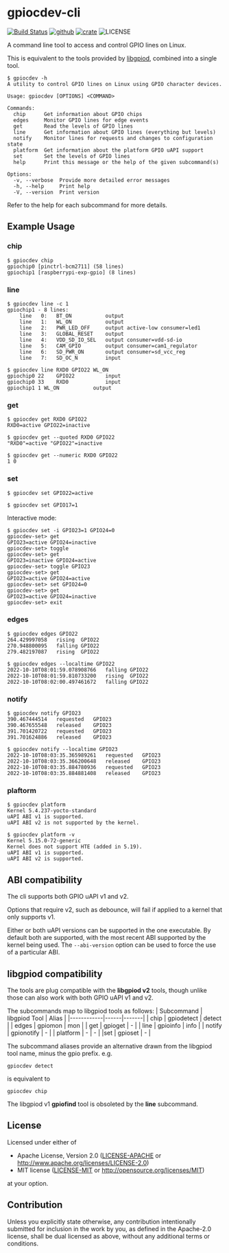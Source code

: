<!--
SPDX-FileCopyrightText: 2022 Kent Gibson <warthog618@gmail.com>

SPDX-License-Identifier: CC0-1.0
-->
# gpiocdev-cli

[![Build Status](https://img.shields.io/github/actions/workflow/status/warthog618/gpiocdev-rs/rust.yml?logo=github&branch=master)](https://github.com/warthog618/gpiocdev-rs/actions/workflows/rust.yml)
[![github](https://img.shields.io/badge/github-warthog618/gpiocdev--rs-8da0cb.svg?logo=github)](https://github.com/warthog618/gpiocdev-rs)
[![crate](https://img.shields.io/crates/v/gpiocdev-cli.svg?color=fc8d62&logo=rust)](https://crates.io/crates/gpiocdev-cli)
![LICENSE](https://img.shields.io/crates/l/gpiocdev-cli.svg)

A command line tool to access and control GPIO lines on Linux.

This is equivalent to the tools provided by [libgpiod](https://git.kernel.org/pub/scm/libs/libgpiod/libgpiod.git/), combined into a single tool.

```text
$ gpiocdev -h
A utility to control GPIO lines on Linux using GPIO character devices.

Usage: gpiocdev [OPTIONS] <COMMAND>

Commands:
  chip      Get information about GPIO chips
  edges     Monitor GPIO lines for edge events
  get       Read the levels of GPIO lines
  line      Get information about GPIO lines (everything but levels)
  notify    Monitor lines for requests and changes to configuration state
  platform  Get information about the platform GPIO uAPI support
  set       Set the levels of GPIO lines
  help      Print this message or the help of the given subcommand(s)

Options:
  -v, --verbose  Provide more detailed error messages
  -h, --help     Print help
  -V, --version  Print version
```

Refer to the help for each subcommand for more details.

## Example Usage

### chip

```shell
$ gpiocdev chip
gpiochip0 [pinctrl-bcm2711] (58 lines)
gpiochip1 [raspberrypi-exp-gpio] (8 lines)
```

### line

```shell
$ gpiocdev line -c 1
gpiochip1 - 8 lines:
	line   0:	BT_ON         	output
	line   1:	WL_ON         	output
	line   2:	PWR_LED_OFF   	output active-low consumer=led1
	line   3:	GLOBAL_RESET  	output
	line   4:	VDD_SD_IO_SEL 	output consumer=vdd-sd-io
	line   5:	CAM_GPIO      	output consumer=cam1_regulator
	line   6:	SD_PWR_ON     	output consumer=sd_vcc_reg
	line   7:	SD_OC_N       	input

$ gpiocdev line RXD0 GPIO22 WL_ON
gpiochip0 22	GPIO22        	input
gpiochip0 33	RXD0          	input
gpiochip1 1	WL_ON         	output
```

### get

```shell
$ gpiocdev get RXD0 GPIO22
RXD0=active GPIO22=inactive

$ gpiocdev get --quoted RXD0 GPIO22
"RXD0"=active "GPIO22"=inactive

$ gpiocdev get --numeric RXD0 GPIO22
1 0
```

### set

```shell
$ gpiocdev set GPIO22=active

$ gpiocdev set GPIO17=1
```

Interactive mode:

```shell
$ gpiocdev set -i GPIO23=1 GPIO24=0
gpiocdev-set> get
GPIO23=active GPIO24=inactive
gpiocdev-set> toggle 
gpiocdev-set> get
GPIO23=inactive GPIO24=active
gpiocdev-set> toggle GPIO23
gpiocdev-set> get
GPIO23=active GPIO24=active
gpiocdev-set> set GPIO24=0
gpiocdev-set> get
GPIO23=active GPIO24=inactive
gpiocdev-set> exit
```

### edges

```shell
$ gpiocdev edges GPIO22
264.429997058	rising	GPIO22
270.948800095	falling	GPIO22
279.482197087	rising	GPIO22

$ gpiocdev edges --localtime GPIO22
2022-10-10T08:01:59.078908766	falling	GPIO22
2022-10-10T08:01:59.810733200	rising	GPIO22
2022-10-10T08:02:00.497461672	falling	GPIO22
```

### notify

```shell
$ gpiocdev notify GPIO23
390.467444514	requested	GPIO23
390.467655548	released	GPIO23
391.701420722	requested	GPIO23
391.701624886	released	GPIO23

$ gpiocdev notify --localtime GPIO23
2022-10-10T08:03:35.365989261	requested	GPIO23
2022-10-10T08:03:35.366200648	released	GPIO23
2022-10-10T08:03:35.884780936	requested	GPIO23
2022-10-10T08:03:35.884881408	released	GPIO23
```

### plaftorm

```shell
$ gpiocdev platform
Kernel 5.4.237-yocto-standard
uAPI ABI v1 is supported.
uAPI ABI v2 is not supported by the kernel.
```

```shell
$ gpiocdev platform -v
Kernel 5.15.0-72-generic
Kernel does not support HTE (added in 5.19).
uAPI ABI v1 is supported.
uAPI ABI v2 is supported.
```

## ABI compatibility

The cli supports both GPIO uAPI v1 and v2.

Options that require v2, such as debounce, will fail if applied to a kernel
that only supports v1.

Either or both uAPI versions can be supported in the one executable.
By default both are supported, with the most recent ABI supported by the
kernel being used.
The ```--abi-version``` option can be used to force the use of a particular ABI.

## libgpiod compatibility

The tools are plug compatible with the **libgpiod v2** tools, though
unlike those can also work with both GPIO uAPI v1 and v2.

The subcommands map to libgpiod tools as follows:
| Subcommand | libgpiod Tool | Alias |
|------------|------|-------|
| chip | gpiodetect | detect |
| edges | gpiomon | mon |
| get | gpioget | - |
| line | gpioinfo | info |
| notify | gpionotify | - |
| platform | - | - |
|set | gpioset | - |

The subcommand aliases provide an alternative drawn from the libgpiod tool
name, minus the gpio prefix. e.g.

```shell
gpiocdev detect
```

is equivalent to

```shell
gpiocdev chip
```

The libgpiod v1 **gpiofind** tool is obsoleted by the **line** subcommand.

## License

Licensed under either of

- Apache License, Version 2.0 ([LICENSE-APACHE](https://github.com/warthog618/gpiocdev-rs/blob/master/LICENSES/Apache-2.0.txt) or
  <http://www.apache.org/licenses/LICENSE-2.0>)
- MIT license ([LICENSE-MIT](https://github.com/warthog618/gpiocdev-rs/blob/master/LICENSES/MIT.txt) or <http://opensource.org/licenses/MIT>)

at your option.

## Contribution

Unless you explicitly state otherwise, any contribution intentionally submitted
for inclusion in the work by you, as defined in the Apache-2.0 license, shall be
dual licensed as above, without any additional terms or conditions.
